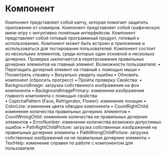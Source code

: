 # Компонент
Компонент представляет собой капчу, которая помогает защитить приложение от спамеров. Компонент представляет собой графическую мини-игру с интуитивно понятным интерфейсом.
Компонент представляет собой готовый программный продукт, готовый к использованию. Компонент может быть встроен в приложение и использоваться для тестирования пользователей.
Компонент состоит из нескольких элементов, среди которых один основной и несколько дочерних. Проверка заключается в перетаскивании правильных дочерних элементов на главный элемент.
Возможности пользователя:
•	Перетащить дочерний элемент на главный с помощью мыши
•	Посмотреть справку
•	Визуально увидеть ошибки
•	Обновить компонент (сбросить прогресс)
•	Пройти проверку
Свойства:
•	BackgroundImage: загрузка собственного изображения на фон компонента
•	BackgroundImagePrimary: изменение изображения главного компонента с помощью свойства  
•	CaptchaPattern (Face, Refrigerator, Flower): изменение локации
•	ColorLine: изменение цвета обводки компонента
•	CountRightChild: изменение количества правильных дочерних элементов
•	CountWrongChild: изменение количества не правильных дочерних элементов
•	ErrorNumber: изменение количества возможно допустимых ошибок
•	PathRightChildPicture: загрузка собственных изображений на правильные дочерние элементы
•	PathWrongChildPicture: загрузка собственных изображений на не правильные дочерние элементы
•	TextHelp: изменение справки по работе с компонентом для пользователя 
